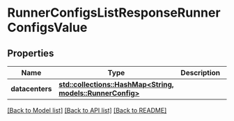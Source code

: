 # RunnerConfigsListResponseRunnerConfigsValue

## Properties

Name | Type | Description | Notes
------------ | ------------- | ------------- | -------------
**datacenters** | [**std::collections::HashMap<String, models::RunnerConfig>**](RunnerConfig.md) |  | 

[[Back to Model list]](../README.md#documentation-for-models) [[Back to API list]](../README.md#documentation-for-api-endpoints) [[Back to README]](../README.md)


